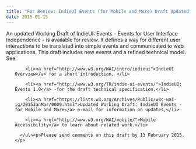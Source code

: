 ```yaml
---
title: "For Review: IndieUI Events (for Mobile and More) Draft Updated"
date: 2015-01-15
---
```

<p>An updated Working Draft of IndieUI: Events - Events for User Interface Independence - is available for review. It defines a way for different user interactions to be translated into simple events and communicated to web applications. This draft includes new events and a refined technical model. See:</p><ul>

        <li><a href="http://www.w3.org/WAI/intro/indieui">IndieUI Overview</a> for a short introduction, </li>

        <li><a href="http://www.w3.org/TR/indie-ui-events/">IndieUI: Events 1.0</a> -for the draft technical specification,</li>

        <li><a href="https://lists.w3.org/Archives/Public/w3c-wai-ig/2015JanMar/0009.html">Updated Working Draft: IndieUI Events - for Mobile and More</a> e-mail for information on updates,</li>

        <li><a href="http://www.w3.org/WAI/mobile/">Mobile Accessibility</a> to learn about related work.</li>

      </ul><p>Please send comments on this draft by 13 February 2015.</p>